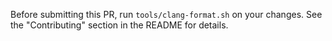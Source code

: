 Before submitting this PR, run `tools/clang-format.sh` on your changes. See the "Contributing" section in the README for details.

